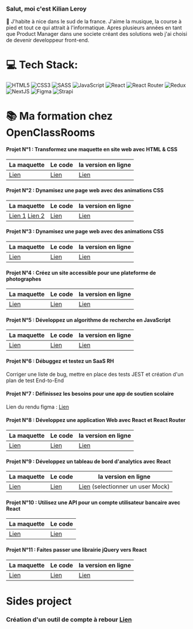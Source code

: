 ### Salut, moi c'est Kilian Leroy
📍 J'habite à nice dans le sud de la france.
J'aime la musique, la course à pied et tout ce qui attrait à l'informatique.
Apres plusieurs années en tant que Product Manager dans une societe créant des solutions web j'ai choisi de devenir developpeur front-end.



# 💻  Tech Stack:
![HTML5](https://img.shields.io/badge/html5-%23E34F26.svg?style=for-the-badge&logo=html5&logoColor=white) 
![CSS3](https://img.shields.io/badge/css3-%231572B6.svg?style=for-the-badge&logo=css3&logoColor=white)
![SASS](https://img.shields.io/badge/SASS-hotpink.svg?style=for-the-badge&logo=SASS&logoColor=white)
![JavaScript](https://img.shields.io/badge/javascript-%23323330.svg?style=for-the-badge&logo=javascript&logoColor=%23F7DF1E)
![React](https://img.shields.io/badge/react-%2320232a.svg?style=for-the-badge&logo=react&logoColor=%2361DAFB)
![React Router](https://img.shields.io/badge/React_Router-CA4245?style=for-the-badge&logo=react-router&logoColor=white)
![Redux](https://img.shields.io/badge/redux-%23593d88.svg?style=for-the-badge&logo=redux&logoColor=white) 
![NextJS](https://img.shields.io/badge/next.js-000000?style=for-the-badge&logo=nextdotjs&logoColor=white)
![Figma](https://img.shields.io/badge/figma-%23F24E1E.svg?style=for-the-badge&logo=figma&logoColor=white)
![Strapi](https://img.shields.io/badge/strapi-%232E7EEA.svg?style=for-the-badge&logo=strapi&logoColor=white)

# 📚  Ma formation chez OpenClassRooms

#### Projet N°1 : Transformez une maquette en site web avec HTML & CSS
| La maquette | Le code | la version en ligne |
|-----------|-----------|-----------|
| [Lien](https://www.figma.com/file/aen32jonHhD7JnIEL2b3sE/ARCHIVED-Maquettes-Booki-(desktop%2C-mobile%2C-tablette)?node-id=3-0&t=Ronj5H5WTeuvXaQR-0) |[Lien](https://github.com/Kilian06/Projet-2-OPC)| [Lien](https://kilian06.github.io/Projet-2-OPC/) |



#### Projet N°2 : Dynamisez une page web avec des animations CSS

| La maquette | Le code | la version en ligne |
|-----------|-----------|-----------|
| [Lien 1](https://raw.githubusercontent.com/Kilian06/Projet-3-OPC/main/Accueil.png) [Lien 2](https://raw.githubusercontent.com/Kilian06/Projet-3-OPC/main/Menu%20-%20A%CC%80%20la%20franc%CC%A7aise.png)|[Lien](https://github.com/Kilian06/Projet-3-OPC)| [Lien](https://kilian06.github.io/Projet-3-OPC/) |


#### Projet N°3 : Dynamisez une page web avec des animations CSS

| La maquette | Le code | la version en ligne |
|-----------|-----------|-----------|
| [Lien ](https://www.figma.com/file/B7NKBDvSI18uoMLJgpnh48/UI-Design-GameOn-FR?node-id=106%3A630&t=aVQUgh152qBd4MLA-0)|[Lien](https://github.com/Kilian06/Porjet-4-OPC/tree/master/starterOnly)| [Lien](https://kilian06.github.io/Porjet-4-OPC/starterOnly/) |

#### Projet N°4 : Créez un site accessible pour une plateforme de photographes

| La maquette | Le code | la version en ligne|
|-----------|-----------|-----------|
| [Lien ](https://www.figma.com/file/Q3yNeD7WTK9QHDldg9vaRl/UI-Design-FishEye-FR?node-id=0%3A1)|[Lien](https://github.com/Kilian06/Projet-5-OPC)| [Lien](https://kilian06.github.io/Projet-5-OPC/) |

#### Projet N°5 : Développez un algorithme de recherche en JavaScript

| La maquette | Le code | la version en ligne|
|-----------|-----------|-----------|
| [Lien ](https://www.figma.com/file/xqeE1ZKlHUWi2Efo8r73NK/UI-Design-Les-Petits-Plats-FR?node-id=0%3A1&t=zzqolaa7f6nR80C0-0)|[Lien](https://github.com/Kilian06/Projet-6-OPC)| [Lien](https://kilian06.github.io/Projet-6-OPC/) |


#### Projet N°6 : Débuggez et testez un SaaS RH
Corriger une liste de bug, mettre en place des tests JEST et création d'un plan de test End-to-End

#### Projet N°7 : Définissez les besoins pour une app de soutien scolaire
Lien du rendu figma : [Lien](https://www.figma.com/proto/fpAbUTWgeRs9mGyTIiOYjK/Untitled?node-id=0%3A1)

#### Projet N°8 : Développez une application Web avec React et React Router

| La maquette | Le code | la version en ligne|
|-----------|-----------|-----------|
| [Lien ](https://www.figma.com/file/bAnXDNqRKCRRP8mY2gcb5p/UI-Design-Kasa-FR?node-id=4%3A1&t=O2WKZG1J4ndaChm7-0)|[Lien](https://github.com/Kilian06/opc-11-kasa)| [Lien](https://opc-11-kasa.vercel.app/) |

#### Projet N°9 : Développez un tableau de bord d'analytics avec React

| La maquette | Le code | la version en ligne|
|-----------|-----------|-----------|
| [Lien ](https://www.figma.com/file/BMomGVZqLZb811mDMShpLu/UI-design-Sportify-FR?node-id=0%3A1)|[Lien](https://github.com/Kilian06/OPC-Projet-12)| [Lien](https://opc-projet-12-ncdoz04dn-kilian06.vercel.app/) (selectionner un user Mock)|

#### Projet N°10 : Utilisez une API pour un compte utilisateur bancaire avec React

| La maquette | Le code|
|-----------|-----------|
| [Lien ](https://github.com/OpenClassrooms-Student-Center/Project-10-Bank-API/tree/master/designs)|[Lien](https://github.com/Kilian06/Projet-13-OPC)|

#### Projet N°11 : Faites passer une librairie jQuery vers React

| La maquette | Le code | la version en ligne|
|-----------|-----------|-----------|
| [Lien ]( https://kilian06.github.io/Jquery-14-OPC/)|[Lien](https://github.com/Kilian06/Projet-14-OPC)| [Lien](https://projet-14-opc.vercel.app/)|

#  Sides project


### Création d'un outil de compte à rebour [Lien](https://count-down-five.vercel.app/)
